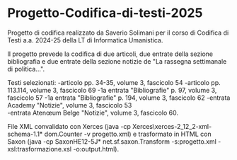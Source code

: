 # Progetto-Codifica-di-testi-2025
Progetto di codifica realizzato da Saverio Solimani per il corso di Codifica di Testi a.a. 2024-25 della LT di Informatica Umanistica.  

Il progetto prevede la codifica di due articoli, due entrate della sezione bibliografia e due entrate della sezione notizie de "La rassegna settimanale di politica...".

Testi selezionati: 
-articolo pp. 34-35, volume 3, fascicolo 54 
-articolo pp. 113.114, volume 3, fascicolo 69 
-1a entrata "Bibliografie" p. 97, volume 3, fascicolo 57 
-1a entrata "Bibliografie" p. 194, volume 3, fascicolo 62 
-entrata Academy "Notizie", volume 3, fascicolo 53  
-entrata Atenœum Belge "Notizie", volume 3, fascicolo 60. 

File XML convalidato con Xerces (java -cp Xerces\xerces-2_12_2-xml-schema-1.1\* dom.Counter -v progetto.xml) e trasformato in HTML con Saxon (java -cp SaxonHE12-5J\* net.sf.saxon.Transform -s:progetto.xml -xsl:trasformazione.xsl -o:output.html).
